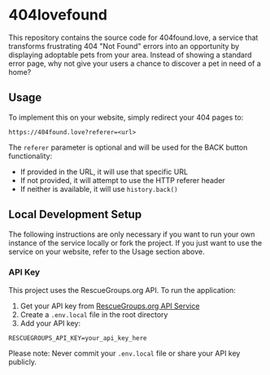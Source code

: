 # 404lovefound

This repository contains the source code for 404found.love, a service that transforms frustrating 404 "Not Found" errors into an opportunity by displaying adoptable pets from your area. Instead of showing a standard error page, why not give your users a chance to discover a pet in need of a home?

## Usage

To implement this on your website, simply redirect your 404 pages to:

```
https://404found.love?referer=<url>
```

The `referer` parameter is optional and will be used for the BACK button functionality:

- If provided in the URL, it will use that specific URL
- If not provided, it will attempt to use the HTTP referer header
- If neither is available, it will use `history.back()`

## Local Development Setup

The following instructions are only necessary if you want to run your own instance of the service locally or fork the project. If you just want to use the service on your website, refer to the Usage section above.

### API Key

This project uses the RescueGroups.org API. To run the application:

1. Get your API key from [RescueGroups.org API Service](https://rescuegroups.org/services/adoptable-pet-data-api/)
2. Create a `.env.local` file in the root directory
3. Add your API key:

```
RESCUEGROUPS_API_KEY=your_api_key_here
```

Please note: Never commit your `.env.local` file or share your API key publicly.
